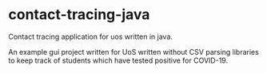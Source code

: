 # contact-tracing-java
Contact tracing application for uos written in java.

An example gui project written for UoS written without CSV parsing libraries to keep track of students which have tested positive for COVID-19.
